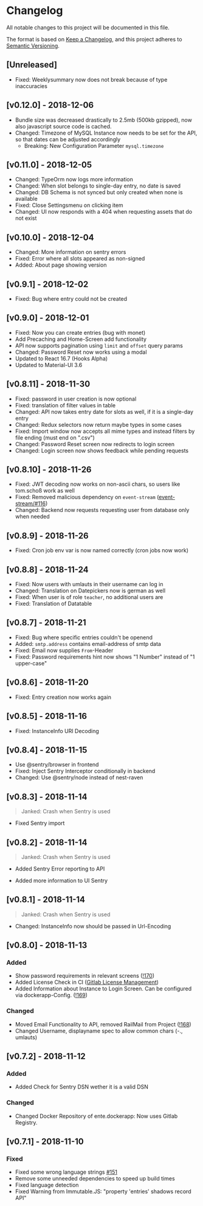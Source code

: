 # Changelog

All notable changes to this project will be documented in this file.

The format is based on [Keep a Changelog](https://keepachangelog.com/en/1.0.0/),
and this project adheres to [Semantic Versioning](https://semver.org/spec/v2.0.0.html).

## [Unreleased]

* Fixed: Weeklysummary now does not break because of type inaccuracies

## [v0.12.0] - 2018-12-06

* Bundle size was decreased drastically to 2.5mb (500kb gzipped), now also javascript source code is cached.
* Changed: Timezone of MySQL Instance now needs to be set for the API, so that dates can be adjusted accordingly
  * Breaking: New Configuration Parameter `mysql.timezone`

## [v0.11.0] - 2018-12-05

* Changed: TypeOrm now logs more information
* Changed: When slot belongs to single-day entry, no date is saved
* Changed: DB Schema is not synced but only created when none is available
* Fixed: Close Settingsmenu on clicking item
* Changed: UI now responds with a 404 when requesting assets that do not exist

## [v0.10.0] - 2018-12-04

* Changed: More information on sentry errors
* Fixed: Error where all slots appeared as non-signed
* Added: About page showing version

## [v0.9.1] - 2018-12-02

* Fixed: Bug where entry could not be created

## [v0.9.0] - 2018-12-01

* Fixed: Now you can create entries (bug with monet)
* Add Precaching and Home-Screen add functionality
* API now supports pagination using `limit` and `offset` query params
* Changed: Password Reset now works using a modal
* Updated to React 16.7 (Hooks Alpha)
* Updated to Material-UI 3.6

## [v0.8.11] - 2018-11-30

* Fixed: password in user creation is now optional
* Fixed: translation of filter values in table
* Changed: API now takes entry date for slots as well, if it is a single-day entry
* Changed: Redux selectors now return maybe types in some cases
* Fixed: Import window now accepts all mime types and instead filters by file ending (must end on ".csv")
* Changed: Password Reset screen now redirects to login screen
* Changed: Login screen now shows feedback while pending requests

## [v0.8.10] - 2018-11-26

* Fixed: JWT decoding now works on non-ascii chars, so users like tom.schoß work as well
* Fixed: Removed malicious dependency on `event-stream` ([event-stream/#116](https://github.com/dominictarr/event-stream/issues/116))
* Changed: Backend now requests requesting user from database only when needed

## [v0.8.9] - 2018-11-26

* Fixed: Cron job env var is now named correctly (cron jobs now work)

## [v0.8.8] - 2018-11-24

* Fixed: Now users with umlauts in their username can log in
* Changed: Translation on Datepickers now is german as well
* Fixed: When user is of role `teacher`, no additional users are
* Fixed: Translation of Datatable

## [v0.8.7] - 2018-11-21

* Fixed: Bug where specific entries couldn't be openend
* Added: `smtp.address` contains email-address of smtp data
* Fixed: Email now supplies `From`-Header
* Fixed: Password requirements hint now shows "1 Number" instead of "1 upper-case"

## [v0.8.6] - 2018-11-20

* Fixed: Entry creation now works again

## [v0.8.5] - 2018-11-16

* Fixed: InstanceInfo URI Decoding

## [v0.8.4] - 2018-11-15

* Use @sentry/browser in frontend
* Fixed: Inject Sentry Interceptor conditionally in backend
* Changed: Use @sentry/node instead of nest-raven

## [v0.8.3] - 2018-11-14

> Janked: Crash when Sentry is used

* Fixed Sentry import

## [v0.8.2] - 2018-11-14

> Janked: Crash when Sentry is used

* Added Sentry Error reporting to API

* Added more information to UI Sentry

## [v0.8.1] - 2018-11-14

> Janked: Crash when Sentry is used

* Changed: InstanceInfo now should be passed in Url-Encoding

## [v0.8.0] - 2018-11-13

### Added

* Show password requirements in relevant screens ([!170](https://gitlab.com/Skn0tt/EntE/merge_requests/170))
* Added License Check in CI ([Gitlab License Management](https://docs.gitlab.com/ee/user/project/merge_requests/license_management.html))
* Added Information about Instance to Login Screen. Can be configured via dockerapp-Config. ([!169](https://gitlab.com/Skn0tt/EntE/merge_requests/169))

### Changed

* Moved Email Functionality to API, removed RailMail from Project ([!168](https://gitlab.com/Skn0tt/EntE/merge_requests/168))
* Changed Username, displayname spec to allow common chars (-., umlauts)

## [v0.7.2] - 2018-11-12

### Added

* Added Check for Sentry DSN wether it is a valid DSN

### Changed

* Changed Docker Repository of ente.dockerapp: Now uses Gitlab Registry.

## [v0.7.1] - 2018-11-10

### Fixed

* Fixed some wrong language strings [#151](https://gitlab.com/Skn0tt/EntE/issues/151)
* Remove some unneeded dependencies to speed up build times
* Fixed language detection
* Fixed Warning from Immutable.JS: "property 'entries' shadows record API"
